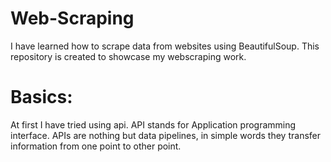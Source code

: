 # Web-Scraping
I have learned how to scrape data from websites using BeautifulSoup. This repository is created to showcase my webscraping work. 
# Basics:
At first I have tried using api.
API stands for Application programming interface. APIs are nothing but data pipelines, in simple words they transfer information from one point to other point.
